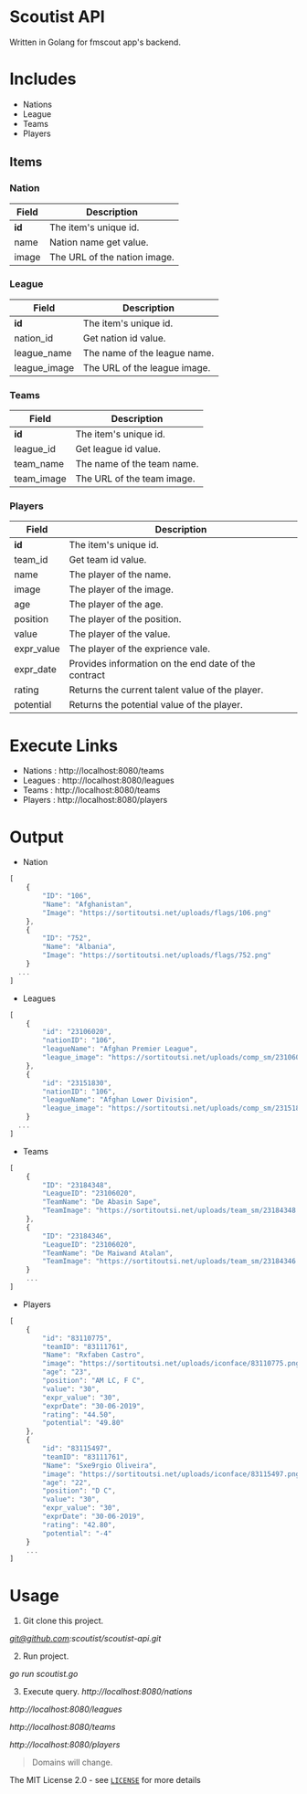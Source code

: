 # Scoutist API
Written in Golang for fmscout app's backend.


# Includes

- Nations
- League
- Teams 
- Players 


## Items

### Nation

Field | Description
------|------------
**id** | The item's unique id.
name | Nation name get value.
image | The URL of the nation image.

### League

Field | Description
------|------------
**id** | The item's unique id.
nation_id | Get nation id value.
league_name | The name of the league name.
league_image | The URL of the league image.

### Teams

Field | Description
------|------------
**id** | The item's unique id.
league_id | Get league id value.
team_name | The name of the team name.
team_image | The URL of the team image.

### Players

Field | Description
------|------------
**id** | The item's unique id.
team_id | Get team id value.
name | The player of the name.
image | The player of the image.
age | The player of the age.
position | The player of the position.
value | The player of the value.
expr_value | The player of the exprience vale.
expr_date | Provides information on the end date of the contract
rating | Returns the current talent value of the player.
potential | Returns the potential value of the player. 


# Execute Links

- Nations : http://localhost:8080/teams
- Leagues : http://localhost:8080/leagues
- Teams   : http://localhost:8080/teams
- Players : http://localhost:8080/players 

# Output

- Nation 

```javascript
[
    {
        "ID": "106",
        "Name": "Afghanistan",
        "Image": "https://sortitoutsi.net/uploads/flags/106.png"
    },
    {
        "ID": "752",
        "Name": "Albania",
        "Image": "https://sortitoutsi.net/uploads/flags/752.png"
    }
  ...
]
```

- Leagues

```javascript
[
    {
        "id": "23106020",
        "nationID": "106",
        "leagueName": "Afghan Premier League",
        "league_image": "https://sortitoutsi.net/uploads/comp_sm/23106020.png"
    },
    {
        "id": "23151830",
        "nationID": "106",
        "leagueName": "Afghan Lower Division",
        "league_image": "https://sortitoutsi.net/uploads/comp_sm/23151830.png"
    }
  ...
]
```

- Teams 

```javascript
[
    {
        "ID": "23184348",
        "LeagueID": "23106020",
        "TeamName": "De Abasin Sape",
        "TeamImage": "https://sortitoutsi.net/uploads/team_sm/23184348.png"
    },
    {
        "ID": "23184346",
        "LeagueID": "23106020",
        "TeamName": "De Maiwand Atalan",
        "TeamImage": "https://sortitoutsi.net/uploads/team_sm/23184346.png"
    }
    ...
]
```

- Players

```javascript
[
    {
        "id": "83110775",
        "teamID": "83111761",
        "Name": "Rxfaben Castro",
        "image": "https://sortitoutsi.net/uploads/iconface/83110775.png",
        "age": "23",
        "position": "AM LC, F C",
        "value": "30",
        "expr_value": "30",
        "exprDate": "30-06-2019",
        "rating": "44.50",
        "potential": "49.80"
    },
    {
        "id": "83115497",
        "teamID": "83111761",
        "Name": "Sxe9rgio Oliveira",
        "image": "https://sortitoutsi.net/uploads/iconface/83115497.png",
        "age": "22",
        "position": "D C",
        "value": "30",
        "expr_value": "30",
        "exprDate": "30-06-2019",
        "rating": "42.80",
        "potential": "-4"
    }
    ...
]
```

# Usage 

1. Git clone this project.

*git@github.com:scoutist/scoutist-api.git*

2. Run project.

*go run scoutist.go*

3. Execute query.
*http://localhost:8080/nations*

*http://localhost:8080/leagues*

*http://localhost:8080/teams*

*http://localhost:8080/players*


> Domains will change.







The MIT License 2.0 - see [`LICENSE`](LICENSE) for more details
